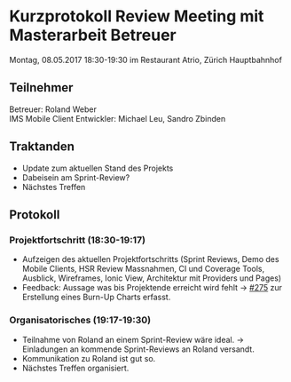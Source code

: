 # Kurzprotokoll Review Meeting mit Masterarbeit Betreuer

Montag, 08.05.2017 18:30-19:30 im Restaurant Atrio, Zürich Hauptbahnhof

## Teilnehmer
Betreuer: Roland Weber  
IMS Mobile Client Entwickler: Michael Leu, Sandro Zbinden

## Traktanden
- Update zum aktuellen Stand des Projekts
- Dabeisein am Sprint-Review?
- Nächstes Treffen

## Protokoll

### Projektfortschritt (18:30-19:17)
- Aufzeigen des aktuellen Projektfortschritts (Sprint Reviews, Demo des Mobile Clients, HSR Review Massnahmen, CI und Coverage Tools, Ausblick, Wireframes, Ionic View, Architektur mit Providers und Pages)
- Feedback: Aussage was bis Projektende erreicht wird fehlt → [#275](https://github.com/IMSmobile/app/issues/275) zur Erstellung eines Burn-Up Charts erfasst.

### Organisatorisches (19:17-19:30)
- Teilnahme von Roland an einem Sprint-Review wäre ideal. → Einladungen an kommende Sprint-Reviews an Roland versandt.
- Kommunikation zu Roland ist gut so. 
- Nächstes Treffen organisiert.

